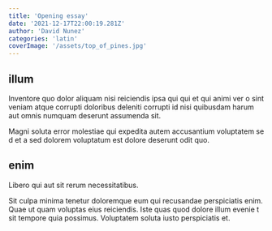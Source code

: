 ```yaml
---
title: 'Opening essay'
date: '2021-12-17T22:00:19.281Z'
author: 'David Nunez'
categories: 'latin'
coverImage: '/assets/top_of_pines.jpg'
---
```


## illum

Inventore quo dolor aliquam nisi reiciendis ipsa qui qui et qui animi ver
o sint veniam atque corrupti doloribus deleniti corrupti id nisi quibusdam
 harum aut omnis numquam deserunt assumenda sit.

Magni soluta error molestiae qui expedita autem accusantium voluptatem se
d et a sed dolorem voluptatum est dolore deserunt odit quo.

## enim

Libero qui aut sit rerum necessitatibus.

Sit culpa minima tenetur doloremque eum qui recusandae perspiciatis enim.
 Quae ut quam voluptas eius reiciendis. Iste quas quod dolore illum evenie
t sit tempore quia possimus. Voluptatem soluta iusto perspiciatis et.
